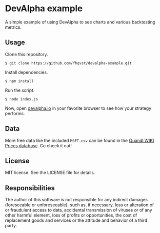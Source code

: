 # DevAlpha example

A simple example of using DevAlpha to see charts and various backtesting metrics.

## Usage

Clone this repository.

`$ git clone https://github.com/fhqvst/devalpha-example.git`

Install dependencies.

`$ npm install`

Run the script.

`$ node index.js`

Now, open [devalpha.io](http://devalpha.io) in your favorite browser to see how your strategy performs.

## Data

More free data like the included `MSFT.csv` can be found in the [Quandl WIKI Prices database](https://www.quandl.com/databases/WIKIP). Go check it out!

## License

MIT license. See the LICENSE file for details.

## Responsibilities

The author of this software is not responsible for any indirect damages (foreseeable or unforeseeable), such as, if necessary, loss or alteration of or fraudulent access to data, accidental transmission of viruses or of any other harmful element, loss of profits or opportunities, the cost of replacement goods and services or the attitude and behavior of a third party.
